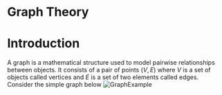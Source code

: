 # Graph Theory
# Introduction
A graph is a mathematical structure used to model pairwise relationships between objects. It consists of a pair of points $(V,E)$ where $V$ is a set of objects called vertices and $E$ is a set of two elements called edges. Consider the simple graph below 
![GraphExample](https://i.postimg.cc/MT51xrCr/Graph-Example.png)
